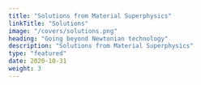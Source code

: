 ```yaml
---
title: "Solutions from Material Superphysics"
linkTitle: "Solutions"
image: "/covers/solutions.png"
heading: "Going beyond Newtonian technology"
description: "Solutions from Material Superphysics"
type: "featured"
date: 2020-10-31
weight: 3
---
```

